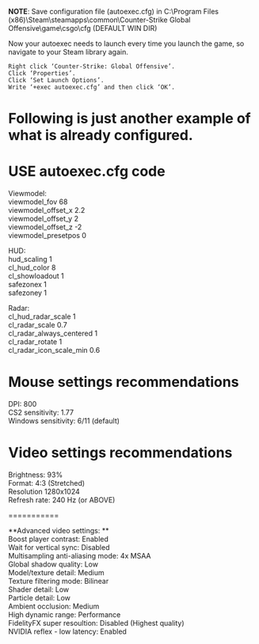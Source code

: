 **NOTE**: Save configuration file (autoexec.cfg) in C:\Program Files (x86)\Steam\steamapps\common\Counter-Strike Global Offensive\game\csgo\cfg (DEFAULT WIN DIR)    

Now your autoexec needs to launch every time you launch the game, so navigate to your Steam library again.

    Right click ‘Counter-Strike: Global Offensive’.
    Click ‘Properties’.
    Click ‘Set Launch Options’.
    Write ‘+exec autoexec.cfg’ and then click ‘OK’.

# Following is just another example of what is already configured.
# USE autoexec.cfg code
Viewmodel:     
viewmodel_fov 68     
viewmodel_offset_x 2.2    
viewmodel_offset_y 2    
viewmodel_offset_z -2    
viewmodel_presetpos 0    

HUD:    
hud_scaling 1    
cl_hud_color 8    
cl_showloadout 1    
safezonex 1    
safezoney 1    

Radar:    
cl_hud_radar_scale 1    
cl_radar_scale 0.7    
cl_radar_always_centered 1    
cl_radar_rotate 1    
cl_radar_icon_scale_min 0.6    


# Mouse settings recommendations   
DPI: 800    
CS2 sensitivity: 1.77    
Windows sensitivity: 6/11 (default)    

# Video settings recommendations    
Brightness: 93%    
Format: 4:3 (Stretched)    
Resolution 1280x1024    
Refresh rate: 240 Hz (or ABOVE)

===========

**Advanced video settings: **   
Boost player contrast: Enabled    
Wait for vertical sync: Disabled    
Multisampling anti-aliasing mode: 4x MSAA    
Global shadow quality: Low    
Model/texture detail: Medium    
Texture filtering mode: Bilinear    
Shader detail: Low    
Particle detail: Low    
Ambient occlusion: Medium    
High dynamic range: Performance    
FidelityFX super resoultion: Disabled (Highest quality)    
NVIDIA reflex - low latency: Enabled    
